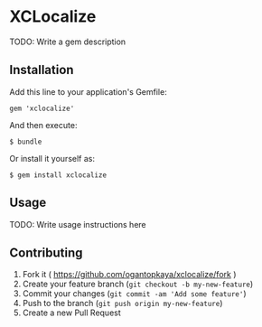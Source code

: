 # XCLocalize

TODO: Write a gem description

## Installation

Add this line to your application's Gemfile:

    gem 'xclocalize'

And then execute:

    $ bundle

Or install it yourself as:

    $ gem install xclocalize

## Usage

TODO: Write usage instructions here

## Contributing

1. Fork it ( https://github.com/ogantopkaya/xclocalize/fork )
2. Create your feature branch (`git checkout -b my-new-feature`)
3. Commit your changes (`git commit -am 'Add some feature'`)
4. Push to the branch (`git push origin my-new-feature`)
5. Create a new Pull Request
